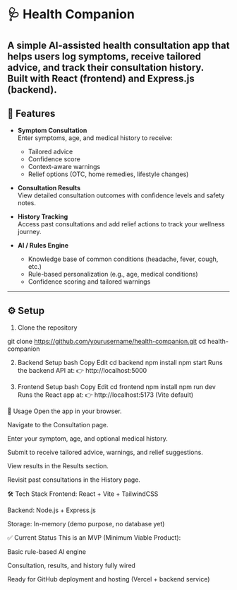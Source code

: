 # 🩺 Health Companion
A simple AI-assisted health consultation app that helps users log symptoms, receive tailored advice, and track their consultation history.  
Built with **React (frontend)** and **Express.js (backend)**.
---
## 🚀 Features
- **Symptom Consultation**  
  Enter symptoms, age, and medical history to receive:
  - Tailored advice
  - Confidence score
  - Context-aware warnings
  - Relief options (OTC, home remedies, lifestyle changes)

- **Consultation Results**  
  View detailed consultation outcomes with confidence levels and safety notes.

- **History Tracking**  
  Access past consultations and add relief actions to track your wellness journey.

- **AI / Rules Engine**  
  - Knowledge base of common conditions (headache, fever, cough, etc.)  
  - Rule-based personalization (e.g., age, medical conditions)  
  - Confidence scoring and tailored warnings  
---





## ⚙️ Setup

 1. Clone the repository

git clone https://github.com/yourusername/health-companion.git
cd health-companion

2. Backend Setup
bash
Copy
Edit
cd backend
npm install
npm start
Runs the backend API at:
👉 http://localhost:5000

3. Frontend Setup
bash
Copy
Edit
cd frontend
npm install
npm run dev
Runs the React app at:
👉 http://localhost:5173 (Vite default)


📖 Usage
Open the app in your browser.

Navigate to the Consultation page.

Enter your symptom, age, and optional medical history.

Submit to receive tailored advice, warnings, and relief suggestions.

View results in the Results section.

Revisit past consultations in the History page.

🛠 Tech Stack
Frontend: React + Vite + TailwindCSS

Backend: Node.js + Express.js

Storage: In-memory (demo purpose, no database yet)

✅ Current Status
This is an MVP (Minimum Viable Product):

Basic rule-based AI engine

Consultation, results, and history fully wired

Ready for GitHub deployment and hosting (Vercel + backend service)

